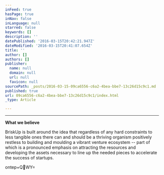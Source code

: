 ```yaml
---
inFeed: true
hasPage: true
inNav: false
inLanguage: null
starred: false
keywords: []
description: ''
datePublished: '2016-03-15T20:42:21.947Z'
dateModified: '2016-03-15T20:41:07.654Z'
title: ''
author: []
authors: []
publisher:
  name: null
  domain: null
  url: null
  favicon: null
sourcePath: _posts/2016-03-15-09ca6556-c6a2-4bea-bbe7-13c26d15c9c1.md
published: true
url: 09ca6556-c6a2-4bea-bbe7-13c26d15c9c1/index.html
_type: Article

---
```

****

**What
we believe**

BriskUp is built around the idea
that regardless of any hard constraints to less tangible ones there can and should be a thriving
organism positively restless to building and moulding a
vibrant venture ecosystem --
part of which is a pronounced emphasis on attracting the
resources and developing the assets necessary to line up the needed pieces to
accelerate the success of startups.

ontep+QWY=